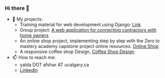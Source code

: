 ### Hi there 👋
- 🔭 My projects: 
  - Training material for web development using Django: [Link](https://github.com/yaldaafshar/onboarding/blob/training/training%20material.md)
  - Group project: [A web application for connecting contractors with home owners](https://github.com/yaldaafshar/teamwork)
  - An online shop project, implementing step by step with the Zero to mastery academy capstone project online resources. [Online Shop](https://github.com/yaldaafshar/OnlineShop)
  - A responsive coffee shop Design, [Coffee Shop Design](https://github.com/yaldaafshar/Coffee-Shop)
- 📫 How to reach me: 
  - yalda DOT afshar AT ucalgary.ca 
  - [LinkedIn](https://www.linkedin.com/in/yalda-afshar-823a60a7/)
<!--
**yaldaafshar/yaldaafshar** is a ✨ _special_ ✨ repository because its `README.md` (this file) appears on your GitHub profile.

Here are some ideas to get you started:


- 🌱 I’m currently learning ...
- 👯 I’m looking to collaborate on ...
- 🤔 I’m looking for help with ...
- 💬 Ask me about ...

- 😄 Pronouns: ...
- ⚡ Fun fact: ...
-->
